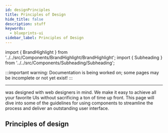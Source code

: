 ```yaml
---
id: designPrinciples
title: Principles of Design
hide_title: false
description: stuff
keywords:
  - blueprints-ui
sidebar_label: Principles of Design
---
```


import { BrandHighlight } from '../../src/Components/BrandHighlight/BrandHighlight';
import { Subheading } from '../../src/Components/Subheading/Subheading';

:::important warning:
Documentation is being worked on; some pages may be incomplete or not yet exist!
:::

---

<BrandHighlight /> was designed with web designers in mind. We make it easy to achieve all your favorite UIs without sacrificing a ton of time up front. This page will dive into some of the guidelines for using <BrandHighlight /> components to streamline the process and deliver an outstanding user interface.


## Principles of design
<Subheading text="Some basic guidelines/recommendations on how to use BluePrints-UI" />
